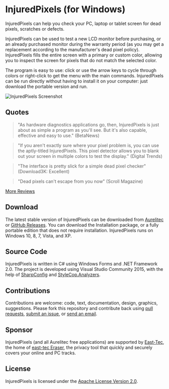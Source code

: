 # InjuredPixels (for Windows)
InjuredPixels can help you check your PC, laptop or tablet screen for dead pixels, scratches or defects.

InjuredPixels can be used to test a new LCD monitor before purchasing, or an already purchased monitor during the warranty period (as you may get a replacement according to the manufacturer's dead pixel policy). InjuredPixels fills the entire screen with a primary or custom color, allowing you to inspect the screen for pixels that do not match the selected color.

The program is easy to use: click or use the arrow keys to cycle through colors or right-click to get the menu with the main commands. InjuredPixels can be run directly without having to install it on your computer: just download the portable version and run.

![InjuredPixels Screenshot](https://cloud.githubusercontent.com/assets/19592808/22342511/595196d6-e3fd-11e6-81f7-dc21ac118552.png)

## Quotes

> "As hardware diagnostics applications go, then, InjuredPixels is just about as simple a program as you'll see. But it's also capable, effective and easy to use." (BetaNews)

> "If you aren't exactly sure where your pixel problem is, you can use the aptly-titled InjuredPixels. This pixel detector allows you to blank out your screen in multiple colors to test the display." (Digital Trends)

> "The interface is pretty slick for a simple dead pixel checker" (Download3K: Excellent)

> "Dead pixels can't escape from you now" (Scroll Magazine)

[More Reviews](http://www.aurelitec.com/injuredpixels/windows/reviews/)

## Download

The latest stable version of InjuredPixels can be downloaded from [Aurelitec](https://www.aurelitec.com/injuredpixels/windows/download/) or [GitHub Releases](https://github.com/aurelitec/injuredpixels-windows/releases). You can download the Installation package, or a fully portable edition that does not require installation. InjuredPixels runs on Windows 10, 8, 7, Vista, and XP.

## Source Code

InjuredPixels is written in C# using Windows Forms and .NET Framework 2.0. The project is developed using Visual Studio Community 2015, with the help of [SharpConfig](https://github.com/cemdervis/SharpConfig) and [StyleCop.Analyzers](https://github.com/DotNetAnalyzers/StyleCopAnalyzers).

## Contributions

Contributions are welcome: code, text, documentation, design, graphics, suggestions. Please fork this repository and contribute back using [pull requests](https://github.com/aurelitec/injuredpixels-windows/pulls), [submit an issue](https://github.com/aurelitec/injuredpixels-windows/issues), or [send an email](https://www.aurelitec.com/support/).

## Sponsor

InjuredPixels (and all Aurelitec free applications) are supported by [East-Tec](https://www.east-tec.com), the home of [east-tec Eraser](https://www.east-tec.com/eraser/), the privacy tool that quickly and securely covers your online and PC tracks.

## License

InjuredPixels is licensed under the [Apache License Version 2.0](LICENSE).
